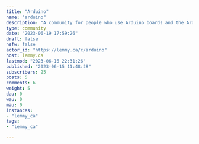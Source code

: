 ```yaml
---
title: "Arduino" 
name: "arduino"
description: "A community for people who use Arduino boards and the Arduino IDE.  Everyone is welcome here whether you use genuine Arduino hardware with the Arduino IDE, or clone boards, or other programming languages.  If it involves Arduino hardware or software it's welcome here.  If it connects to Arduino hardware it's welcome here.  IF you're building your own boards that you use with an Arduino it's welcome here.  There will be no Arduino elitist bullshit in this community.Rules:1. It's always a floating input.2.  Be nice to noobs.  We all start somewhere and we all made the common mistakes.  If you see a question asked 100 times answer it the 100th time or ignore it.  Don't be a dick."
type: community
date: "2023-06-19 17:59:26"
draft: false
nsfw: false
actor_id: "https://lemmy.ca/c/arduino"
host: lemmy.ca
lastmod: "2023-06-16 22:31:26"
published: "2023-06-15 11:48:28"
subscribers: 25
posts: 5
comments: 6
weight: 5
dau: 0
wau: 0
mau: 0
instances:
- "lemmy_ca"
tags: 
- "lemmy_ca"

---
```

